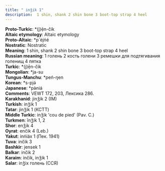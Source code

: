 ```yaml
---
title: " inǯik 1"
description:  1 shin, shank 2 shin bone 3 boot-top strap 4 heel
---
```


<strong>Proto-Turkic</strong>:  *(j)ẹ̄n-čik<br>
<strong>Altaic etymology</strong>:  Altaic etymology<br>
<strong> Proto-Altaic</strong>:  *p`èjńé<br>
<strong>Nostratic</strong>:  Nostratic<br>
<strong>Meaning</strong>:  1 shin, shank 2 shin bone 3 boot-top strap 4 heel<br>
<strong>Russian meaning</strong>:  1 голень 2 кость голени 3 ремешки для подтягивания голенищ 4 пятка<br>
<strong>Turkic</strong>:  *(j)ẹ̄n-čik<br>
<strong>Mongolian</strong>:  *ja-su<br>
<strong>Tungus-Manchu</strong>:  *peń-ŋen<br>
<strong>Korean</strong>:  *s-pjǝ́<br>
<strong>Japanese</strong>:  *pǝ̀niá<br>
<strong>Comments</strong>:  VEWT 172, 203, Лексика 286.<br>
<strong>Karakhanid</strong>:  jinǯik 2 (IM)<br>
<strong>Turkish</strong>:  inǯik 1<br>
<strong>Tatar</strong>:  jinǯik 1 (КСТТ)<br>
<strong>Middle Turkic</strong>:  inǯik 'cou de pied' (Pav. C.)<br>
<strong>Turkmen</strong>:  īnǯik 1, 2<br>
<strong>Shor</strong>:  enǯik 4<br>
<strong>Oyrat</strong>:  enčik 4 (Leb.)<br>
<strong>Yakut</strong>:  inńiäx 1 (Пек. 1941)<br>
<strong>Tuva</strong>:  inčik 3<br>
<strong>Bashkir</strong>:  jensek 1<br>
<strong>Balkar</strong>:  inčik 2<br>
<strong>Karaim</strong>:  inčik, inǯik 1<br>
<strong>Salar</strong>:  inǯix голень (ССЯ)<br>


